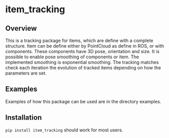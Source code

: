 # item_tracking

## Overview
This is a tracking package for items, which are define with a complete structure.
Item can be define either by PointCloud as define in ROS, or with components.
These components have 3D pose, orientation and size.
It is possible to enable pose smoothing of components or item. The implemented smoothing is exponential smoothing.
The tracking matches check each iteration the evolution of tracked items depending on how the parameters are set.

## Examples
Examples of how this package can be used are in the directory examples.

## Installation
`pip install item_tracking` should work for most users.
